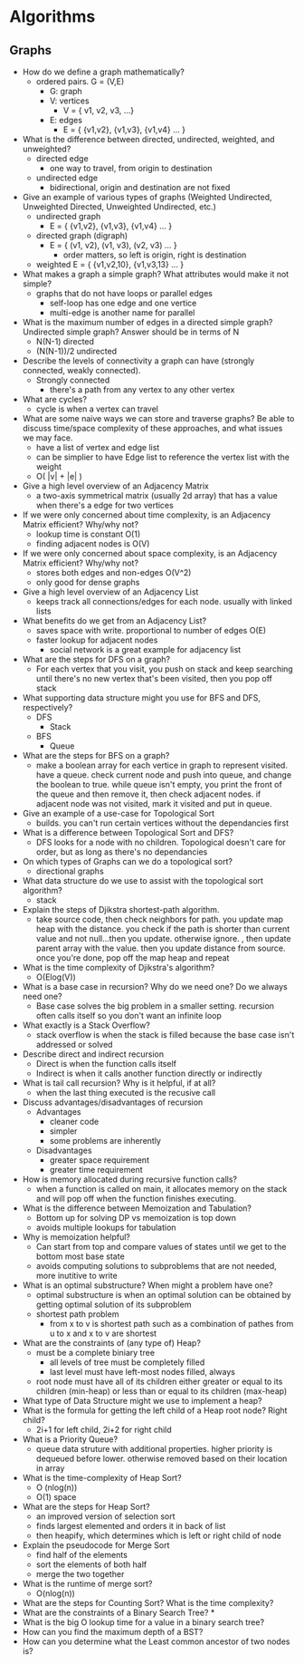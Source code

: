 # Algorithms

## Graphs

* How do we define a graph mathematically?
    * ordered pairs. G = (V,E)
        * G: graph
        * V: vertices
            * V = { v1, v2, v3, ...}
        * E: edges
            * E = { {v1,v2}, {v1,v3}, {v1,v4} ... }
* What is the difference between directed, undirected, weighted, and unweighted?
    * directed edge
        * one way to travel, from origin to destination
    * undirected edge
        * bidirectional, origin and destination are not fixed
* Give an example of various types of graphs (Weighted Undirected, Unweighted Directed, Unweighted Undirected, etc.)
    * undirected graph
        * E = { {v1,v2}, {v1,v3}, {v1,v4} ... }
    * directed graph (digraph)
        * E = { (v1, v2), (v1, v3), (v2, v3) ... }
            * order matters, so left is origin, right is destination
    * weighted
        E = { {v1,v2,10}, {v1,v3,13} ... }
* What makes a graph a simple graph? What attributes would make it not simple?
    * graphs that do not have loops or parallel edges
        * self-loop has one edge and one vertice
        * multi-edge is another name for parallel
* What is the maximum number of edges in a directed simple graph? Undirected simple graph? Answer should be in terms of N
    * N(N-1) directed
    * (N(N-1))/2 undirected
* Describe the levels of connectivity a graph can have (strongly connected, weakly connected).
    * Strongly connected
        * there's a path from any vertex to any other vertex
* What are cycles?
    * cycle is when a vertex can travel
* What are some naive ways we can store and traverse graphs? Be able to discuss time/space complexity of these approaches, and what issues we may face.
    * have a list of vertex and edge list
    * can be simplier to have Edge list to reference the vertex list with the weight
    * O( |v| + |e| )
* Give a high level overview of an Adjacency Matrix
    * a two-axis symmetrical matrix (usually 2d array) that has a value when there's a edge for two vertices
* If we were only concerned about time complexity, is an Adjacency Matrix efficient? Why/why not?
    * lookup time is constant O(1)
    * finding adjacent nodes is O(V)
* If we were only concerned about space complexity, is an Adjacency Matrix efficient? Why/why not?
    * stores both edges and non-edges O(V^2)
    * only good for dense graphs 
* Give a high level overview of an Adjacency List
    * keeps track all connections/edges for each node. usually with linked lists
* What benefits do we get from an Adjacency List?
    * saves space with write. proportional to number of edges O(E)
    * faster lookup for adjacent nodes
        * social network is a great example for adjacency list
* What are the steps for DFS on a graph?
    * For each vertex that you visit, you push on stack and keep searching until there's no new vertex that's been visited, then you pop off stack
* What supporting data structure might you use for BFS and DFS, respectively?
    * DFS
        * Stack
    * BFS
        * Queue
* What are the steps for BFS on a graph?
    * make a boolean array for each vertice in graph to represent visited. have a queue. check current node and push into queue, and change the boolean to true.
    while queue isn't empty, you print the front of the queue and then remove it, then check adjacent nodes. if adjacent node was not visited, mark it visited and put in queue.
* Give an example of a use-case for Topological Sort
    * builds. you can't run certain vertices without the dependancies first
* What is a difference between Topological Sort and DFS?
    * DFS looks for a node with no children. Topological doesn't care for order, but as long as there's no dependancies
* On which types of Graphs can we do a topological sort?
    * directional graphs
* What data structure do we use to assist with the topological sort algorithm?
    * stack
* Explain the steps of Djikstra shortest-path algorithm.
    * take source code, then check neighbors for path. you update map heap with the distance. you check if the path is shorter than current value and not null...then you update. otherwise ignore. , then update parent array with the value. then you update distance from source. once you're done, pop off the map heap and repeat
* What is the time complexity of Djikstra's algorithm?
    * O(Elog(V))
* What is a base case in recursion? Why do we need one? Do we always need one?
    * Base case solves the big problem in a smaller setting. recursion often calls itself so you don't want an infinite loop
* What exactly is a Stack Overflow?
    * stack overflow is when the stack is filled because the base case isn't addressed or solved
* Describe direct and indirect recursion
    * Direct is when the function calls itself
    * Indirect is when it calls another function directly or indirectly
* What is tail call recursion? Why is it helpful, if at all?
    * when the last thing executed is the recusive call
* Discuss advantages/disadvantages of recursion
    * Advantages
        * cleaner code
        * simpler
        * some problems are inherently 
    * Disadvantages
        * greater space requirement
        * greater time requirement
* How is memory allocated during recursive function calls?
    * when a function is called on main, it allocates memory on the stack and will pop off when the function finishes executing.
* What is the difference between Memoization and Tabulation?
    * Bottom up for solving DP vs memoization is top down 
    * avoids multiple lookups for tabulation
* Why is memoization helpful?
    * Can start from top and compare values of states until we get to the bottom most base state
    * avoids computing solutions to subproblems that are not needed, more inutitive to write
* What is an optimal substructure? When might a problem have one?
    * optimal substructure is when an optimal solution can be obtained by getting optimal solution of its subproblem
    * shortest path problem
        * from x to v is shortest path such as a combination of pathes from u to x and x to v are shortest
* What are the constraints of (any type of) Heap?
    * must be a complete biniary tree
        * all levels of tree must be completely filled
        * last level must have left-most nodes filled, always
    * root node must have all of its children either greater or equal to its children (min-heap) or less than or equal to its children (max-heap)
* What type of Data Structure might we use to implement a heap?
* What is the formula for getting the left child of a Heap root node? Right child?
    * 2i+1 for left child, 2i+2 for right child
* What is a Priority Queue?
    * queue data struture with additional properties. higher priority is dequeued before lower. otherwise removed based on their location in array
* What is the time-complexity of Heap Sort?
    * O (nlog(n))
    * O(1) space
* What are the steps for Heap Sort?
    * an improved version of selection sort
    * finds largest elemented and orders it in back of list
    * then heapify, which determines which is left or right child of node
* Explain the pseudocode for Merge Sort
    * find half of the elements
    * sort the elements of both half
    * merge the two together
* What is the runtime of merge sort?
    * O(nlog(n))
* What are the steps for Counting Sort? What is the time complexity?
* What are the constraints of a Binary Search Tree?
    * 
* What is the big O lookup time for a value in a binary search tree?
* How can you find the maximum depth of a BST?
* How can you determine what the Least common ancestor of two nodes is?